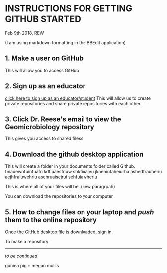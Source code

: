 # INSTRUCTIONS FOR GETTING __GITHUB__ STARTED
 Feb 9th 2018, REW

(I am using markdown formatting in the BBEdit application)

## 1. Make a user on GitHub
This will allow you to access GitHub


## 2. Sign up as an educator
[click here to sign up as an educator/student](https://education.github.com)
This will allow us to create private repositories and share private repositories with each other.


## 3. Click Dr. Reese's email to view the Geomicrobiology repository
This gives you access to shared filess
	
	
	
## 4. Download the github desktop application

   This will create a folder in your documents folder called Github. fniauewnfuinfuafn kdfiuaesfnuw shkfiuajeu jkaehiufaheiurha ashedfrauheriu aejhfraiuwehriu asehruaisejrui sehfuiawheriu
   
   
   This is where all of your files will be. (new paragrpah)


You can download the repositories to your computer 


## 5. How to change files on your laptop and _push_ them to the online repository
Once the GitHub desktop file is downloaded, sign in.

To make a repository

____
*to be continued*

guniea pig :: megan mullis
